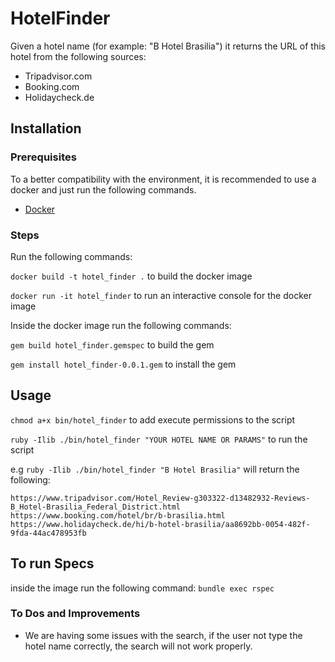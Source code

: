 # HotelFinder

Given a hotel name (for example: "B Hotel Brasilia") it returns the URL of this hotel from the following sources:

- Tripadvisor.com
- Booking.com
- Holidaycheck.de


## Installation

### Prerequisites

To a better compatibility with the environment, it is recommended to use a docker and just run the following commands.

- [Docker](https://docs.docker.com/install/)

### Steps

Run the following commands:

`docker build -t hotel_finder .` to build the docker image

`docker run -it hotel_finder` to run an interactive console for the docker image

Inside the docker image run the following commands:

`gem build hotel_finder.gemspec` to build the gem

`gem install hotel_finder-0.0.1.gem` to install the gem

## Usage

`chmod a+x bin/hotel_finder` to add execute permissions to the script

`ruby -Ilib ./bin/hotel_finder "YOUR HOTEL NAME OR PARAMS"` to run the script


e.g `ruby -Ilib ./bin/hotel_finder "B Hotel Brasilia"` will return the following:

```
https://www.tripadvisor.com/Hotel_Review-g303322-d13482932-Reviews-B_Hotel-Brasilia_Federal_District.html
https://www.booking.com/hotel/br/b-brasilia.html
https://www.holidaycheck.de/hi/b-hotel-brasilia/aa8692bb-0054-482f-9fda-44ac478953fb
```

## To run Specs

inside the image run the following command: `bundle exec rspec`

### To Dos and Improvements

- We are having some issues with the search, if the user not type the hotel name correctly, the search will not work properly.
